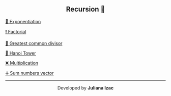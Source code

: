 <h2 align="center">Recursion 🔁</h2>

[🧮 Exponentiation](https://github.com/julianaizac/recursion/blob/main/exponentiation.c)

[❗️ Factorial](https://github.com/julianaizac/recursion/blob/main/factorial.c)

[🔎 Greatest common divisor](https://github.com/julianaizac/recursion/blob/main/gcd.c)

[🗼 Hanoi Tower](https://github.com/julianaizac/recursion/blob/main/hanoiTower.c)

[❌ Multiplication](https://github.com/julianaizac/recursion/blob/main/multiplication.c)

[➕ Sum numbers vector](https://github.com/julianaizac/recursion/blob/main/sumNumbersVector.c)

<hr>

<p align= center>Developed by <strong>Juliana Izac</strong></p>